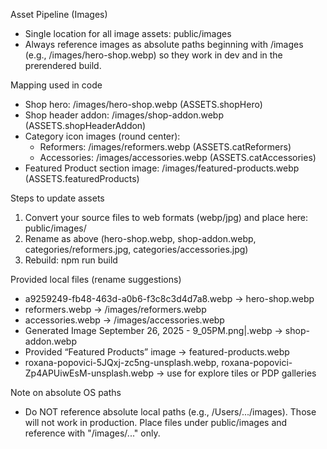 Asset Pipeline (Images)

- Single location for all image assets: public/images
- Always reference images as absolute paths beginning with /images (e.g., /images/hero-shop.webp) so they work in dev and in the prerendered build.

Mapping used in code
- Shop hero: /images/hero-shop.webp (ASSETS.shopHero)
- Shop header addon: /images/shop-addon.webp (ASSETS.shopHeaderAddon)
- Category icon images (round center):
  - Reformers: /images/reformers.webp (ASSETS.catReformers)
  - Accessories: /images/accessories.webp (ASSETS.catAccessories)
 - Featured Product section image: /images/featured-products.webp (ASSETS.featuredProducts)

Steps to update assets
1) Convert your source files to web formats (webp/jpg) and place here:
   public/images/
2) Rename as above (hero-shop.webp, shop-addon.webp, categories/reformers.jpg, categories/accessories.jpg)
3) Rebuild: npm run build

Provided local files (rename suggestions)
- a9259249-fb48-463d-a0b6-f3c8c3d4d7a8.webp → hero-shop.webp
- reformers.webp → /images/reformers.webp
- accessories.webp → /images/accessories.webp
- Generated Image September 26, 2025 - 9_05PM.png|.webp → shop-addon.webp
- Provided “Featured Products” image → featured-products.webp
- roxana-popovici-5JQxj-zc5ng-unsplash.webp, roxana-popovici-Zp4APUiwEsM-unsplash.webp → use for explore tiles or PDP galleries

Note on absolute OS paths
- Do NOT reference absolute local paths (e.g., /Users/.../images). Those will not work in production. Place files under public/images and reference with "/images/..." only.
